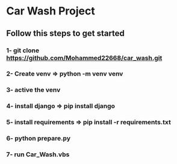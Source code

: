 # Car Wash Project
## Follow this steps to get started
### 1- git clone https://github.com/Mohammed22668/car_wash.git
### 2- Create venv => python -m venv venv
### 3- active the venv 
### 4- install django => pip install django 
### 5- install requirements => pip install -r requirements.txt
### 6- python prepare.py
### 7- run Car_Wash.vbs
